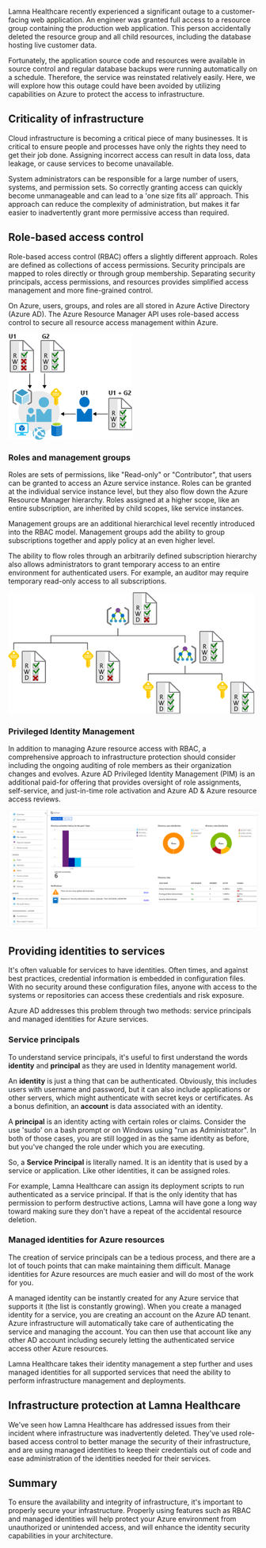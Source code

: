 Lamna Healthcare recently experienced a significant outage to a customer-facing web application. An engineer was granted full access to a resource group containing the production web application. This person accidentally deleted the resource group and all child resources, including the database hosting live customer data. 

Fortunately, the application source code and resources were available in source control and regular database backups were running automatically on a schedule. Therefore, the service was reinstated relatively easily. Here, we will explore how this outage could have been avoided by utilizing capabilities on Azure to protect the access to infrastructure.

## Criticality of infrastructure

Cloud infrastructure is becoming a critical piece of many businesses. It is critical to ensure people and processes have only the rights they need to get their job done. Assigning incorrect access can result in data loss, data leakage, or cause services to become unavailable. 

System administrators can be responsible for a large number of users, systems, and permission sets. So correctly granting access can quickly become unmanageable and can lead to a 'one size fits all' approach. This approach can reduce the complexity of administration, but makes it far easier to inadvertently grant more permissive access than required.

## Role-based access control

Role-based access control (RBAC) offers a slightly different approach. Roles are defined as collections of access permissions. Security principals are mapped to roles directly or through group membership. Separating security principals, access permissions, and resources provides simplified access management and more fine-grained control.

On Azure, users, groups, and roles are all stored in Azure Active Directory (Azure AD). The Azure Resource Manager API uses role-based access control to secure all resource access management within Azure.

![An illustration showing the implementation of a role-based access control.](../media/ACL_Based_Access.png)

<!-- ![Role-based access control](../media/Role_Based_Access.png)
 -->

### Roles and management groups

Roles are sets of permissions, like "Read-only" or "Contributor", that users can be granted to access an Azure service instance. Roles can be granted at the individual service instance level, but they also flow down the Azure Resource Manager hierarchy. Roles assigned at a higher scope, like an entire subscription, are inherited by child scopes, like service instances. 

Management groups are an additional hierarchical level recently introduced into the RBAC model. Management groups add the ability to group subscriptions together and apply policy at an even higher level.

The ability to flow roles through an arbitrarily defined subscription hierarchy also allows administrators to grant temporary access to an entire environment for authenticated users. For example, an auditor may require temporary read-only access to all subscriptions.

![An illustration showing the hierarchal representation of role-based access in a management group.](../media/management_groups.png)

### Privileged Identity Management

In addition to managing Azure resource access with RBAC, a comprehensive approach to infrastructure protection should consider including the ongoing auditing of role members as their organization changes and evolves. Azure AD Privileged Identity Management (PIM) is an additional paid-for offering that provides oversight of role assignments, self-service, and just-in-time role activation and Azure AD & Azure resource access reviews.

![Screenshot of Privileged identity management dashboard](../media/PIM_Dashboard.png)

## Providing identities to services

It's often valuable for services to have identities. Often times, and against best practices, credential information is embedded in configuration files. With no security around these configuration files, anyone with access to the systems or repositories can access these credentials and risk exposure.

Azure AD addresses this problem through two methods: service principals and managed identities for Azure services.

### Service principals

To understand service principals, it's useful to first understand the words **identity** and **principal** as they are used in Identity management world.

An **identity** is just a thing that can be authenticated. Obviously, this includes users with username and password, but it can also include applications or other servers, which might authenticate with secret keys or certificates. As a bonus definition, an **account** is data associated with an identity.

A **principal** is an identity acting with certain roles or claims. Consider the use 'sudo' on a bash prompt or on Windows using "run as Administrator". In both of those cases, you are still logged in as the same identity as before, but you've changed the role under which you are executing.

So, a **Service Principal** is literally named. It is an identity that is used by a service or application. Like other identities, it can be assigned roles.

For example, Lamna Healthcare can assign its deployment scripts to run authenticated as a service principal. If that is the only identity that has permission to perform destructive actions, Lamna will have gone a long way toward making sure they don't have a repeat of the accidental resource deletion.

### Managed identities for Azure resources

The creation of service principals can be a tedious process, and there are a lot of touch points that can make maintaining them difficult. Manage identities for Azure resources are much easier and will do most of the work for you.

A managed identity can be instantly created for any Azure service that supports it (the list is constantly growing). When you create a managed identity for a service, you are creating an account on the Azure AD tenant. Azure infrastructure will automatically take care of authenticating the service and managing the account. You can then use that account like any other AD account including securely letting the authenticated service access other Azure resources.

Lamna Healthcare takes their identity management a step further and uses managed identities for all supported services that need the ability to perform infrastructure management and deployments.

## Infrastructure protection at Lamna Healthcare

We've seen how Lamna Healthcare has addressed issues from their incident where infrastructure was inadvertently deleted. They've used role-based access control to better manage the security of their infrastructure, and are using managed identities to keep their credentials out of code and ease administration of the identities needed for their services.

## Summary

To ensure the availability and integrity of infrastructure, it's important to properly secure your infrastructure. Properly using features such as RBAC and managed  identities will help protect your Azure environment from unauthorized or unintended access, and will enhance the identity security capabilities in your architecture.